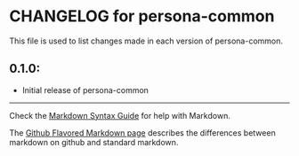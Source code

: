 # CHANGELOG for persona-common

This file is used to list changes made in each version of persona-common.

## 0.1.0:

* Initial release of persona-common

- - -
Check the [Markdown Syntax Guide](http://daringfireball.net/projects/markdown/syntax) for help with Markdown.

The [Github Flavored Markdown page](http://github.github.com/github-flavored-markdown/) describes the differences between markdown on github and standard markdown.
